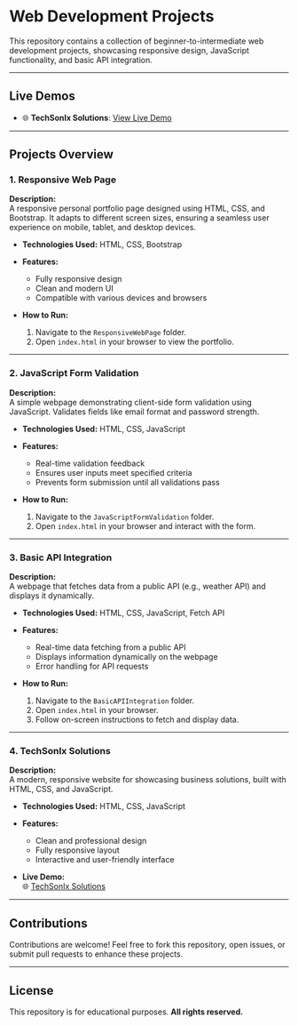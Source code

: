 # Web Development Projects  

This repository contains a collection of beginner-to-intermediate web development projects, showcasing responsive design, JavaScript functionality, and basic API integration.  

---

## Live Demos  

- 🌐 **TechSonIx Solutions**: [View Live Demo](https://kingofdarknight.github.io/TechSonIx-Solutions/)  

---

## Projects Overview  

### 1. Responsive Web Page  
**Description:**  
A responsive personal portfolio page designed using HTML, CSS, and Bootstrap. It adapts to different screen sizes, ensuring a seamless user experience on mobile, tablet, and desktop devices.  

- **Technologies Used:** HTML, CSS, Bootstrap  
- **Features:**  
  - Fully responsive design  
  - Clean and modern UI  
  - Compatible with various devices and browsers  

- **How to Run:**  
  1. Navigate to the `ResponsiveWebPage` folder.  
  2. Open `index.html` in your browser to view the portfolio.  

---

### 2. JavaScript Form Validation  
**Description:**  
A simple webpage demonstrating client-side form validation using JavaScript. Validates fields like email format and password strength.  

- **Technologies Used:** HTML, CSS, JavaScript  
- **Features:**  
  - Real-time validation feedback  
  - Ensures user inputs meet specified criteria  
  - Prevents form submission until all validations pass  

- **How to Run:**  
  1. Navigate to the `JavaScriptFormValidation` folder.  
  2. Open `index.html` in your browser and interact with the form.  

---

### 3. Basic API Integration  
**Description:**  
A webpage that fetches data from a public API (e.g., weather API) and displays it dynamically.  

- **Technologies Used:** HTML, CSS, JavaScript, Fetch API  
- **Features:**  
  - Real-time data fetching from a public API  
  - Displays information dynamically on the webpage  
  - Error handling for API requests  

- **How to Run:**  
  1. Navigate to the `BasicAPIIntegration` folder.  
  2. Open `index.html` in your browser.  
  3. Follow on-screen instructions to fetch and display data.  

---

### 4. TechSonIx Solutions  
**Description:**  
A modern, responsive website for showcasing business solutions, built with HTML, CSS, and JavaScript.  

- **Technologies Used:** HTML, CSS, JavaScript  
- **Features:**  
  - Clean and professional design  
  - Fully responsive layout  
  - Interactive and user-friendly interface  

- **Live Demo:**  
  🌐 [TechSonIx Solutions](https://kingofdarknight.github.io/TechSonIx-Solutions/)  

---

## Contributions  

Contributions are welcome! Feel free to fork this repository, open issues, or submit pull requests to enhance these projects.  

---

## License  

This repository is for educational purposes.  **All rights reserved.**  

